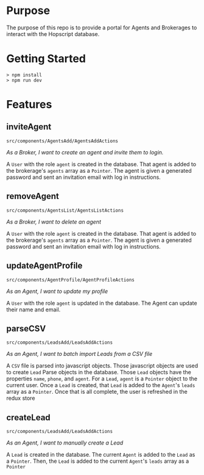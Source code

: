 # Purpose

The purpose of this repo is to provide a portal for Agents and Brokerages to interact with the Hopscript database.

# Getting Started

```
> npm install
> npm run dev
```

# Features

## inviteAgent
`src/components/AgentsAdd/AgentsAddActions`

*As a Broker, I want to create an agent and invite them to login.*

A `User` with the role `agent` is created in the database. That agent is added to the brokerage's `agents` array as a `Pointer`.
The agent is given a generated password and sent an invitation email with log in instructions.

## removeAgent
`src/components/AgentsList/AgentsListActions`

*As a Broker, I want to delete an agent*

A `User` with the role `agent` is created in the database. That agent is added to the brokerage's `agents` array as a `Pointer`.
The agent is given a generated password and sent an invitation email with log in instructions.

## updateAgentProfile
`src/components/AgentProfile/AgentProfileActions`

*As an Agent, I want to update my profile*

A `User` with the role `agent` is updated in the database. The Agent can update their name and email.

## parseCSV
`src/components/LeadsAdd/LeadsAddActions`

*As an Agent, I want to batch import Leads from a CSV file*

A `CSV` file is parsed into javascript objects. Those javascript objects are used to create `Lead` Parse objects in the database. Those `Lead` objects have the properties `name`, `phone`, and `agent`. For a `Lead`, `agent` is a `Pointer` object to the current user. Once a `Lead` is created, that `Lead` is added to the `Agent`'s `leads` array as a `Pointer`. Once that is all complete, the user is refreshed in the redux store

## createLead

`src/components/LeadsAdd/LeadsAddActions`

*As an Agent, I want to manually create a Lead*

A `Lead` is created in the database. The current `Agent` is added to the `Lead` as a `Pointer`. Then, the `Lead` is added to the current `Agent`'s `leads` array as a `Pointer`
